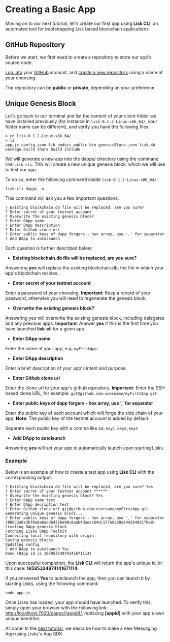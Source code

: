 # Creating a Basic App

Moving on to our next tutorial, let's create our first app using **Lisk CLI**, an automated tool for bootstrapping Lisk based blockchain applications.

## GitHub Repository

Before we start, we first need to create a repository to store our app's source code.

[Log into](https://github.com/login) your [GitHub](https://github.com/) account, and [create a new repository](https://help.github.com/articles/create-a-repo/) using a name of your choosing.

The repository can be **public** or **private**, depending on your preference.

## Unique Genesis Block


Let's go back to our terminal and list the content of your client folder we have installed previously (for instance  in `lisk-0.1.2-Linux-x86_64/`, your folder name can be different), and verify you have the following files:

```text
> cd lisk-0.1.2-Linux-x86_64/
> ls
app.js config.json lib nodejs public bin genesisBlock.json lisk.sh package.build share build include
```

We will generate a new app into the dapps/ directory using the command line `lisk-cli`. This will create a new unique genesis block, which we will use to test our app.

To do so, enter the following command inside `lisk-0.1.2-Linux-x86_64/`:

```text
lisk-cli dapps -a
```

This command will ask you a few important questions:

```text
? Existing blockchain.db file will be replaced, are you sure?
? Enter secret of your testnet account
? Overwrite the existing genesis block?
? Enter DApp name
? Enter DApp description
? Enter Github clone url
? Enter public keys of dapp forgers - hex array, use ',' for separator
? Add DApp to autolaunch
```

Each question is further described below:

* **Existing blockchain.db file will be replaced, are you sure?**

Answering **yes** will replace the existing blockchain.db, the file in which your app's blockchain resides.

* **Enter secret of your testnet account**

Enter a password of your choosing. **Important**: Keep a record of your password, otherwise you will need to regenerate the genesis block.

* **Overwrite the existing genesis block?**

Answering yes will overwrite the existing genesis block, including delegates and any previous apps. **Important**: Answer **yes** if this is the first time you have launched **lisk-cli** for a given app.

* **Enter DApp name**

Enter the name of your app, e.g. `myFirstApp`.

* **Enter DApp description**

Enter a brief description of your app's intent and purpose.

* **Enter Github clone url**

Enter the clone url to your app's github repository. **Important**: Enter the SSH based clone URL, for example: `git@github.com:username/myFirstApp.git`

* **Enter public keys of dapp forgers - hex array, use ',' for separator**

Enter the public key of each account which will forge the side chain of your app. **Note**: The public key of the testnet account is added by default.

Separate each public key with a comma like so: `key1,key2,key3`

* **Add DApp to autolaunch**

Answering **yes** will set your app to automatically launch upon starting Lisks.

### Example

Below is an example of how to create a test app using **Lisk CLI** with the corresponding output:

```text
? Existing blockchain.db file will be replaced, are you sure? Yes
? Enter secret of your testnet account ******
? Overwrite the existing genesis block? Yes
? Enter DApp name test
? Enter DApp decription test
? Enter Github clone url git@github.com:username/myFirstApp.git
Generating unique genesis block...
? Enter public keys of dapp forgers - hex array, use ',' for separator (808c2a6e3bf0a8a6edd64356e98c8aab4daeacb4dc177a8a20a6442b40d1f0e0)
Creating DApp genesis block
Fetching Lisks DApp Toolkit
Connecting local repository with origin
Saving genesis blocks
Updating config
? Add DApp to autolaunch Yes
Done (DApp id is 16595324874141671114)
```

Upon successful completion, the **Lisk CLI** will return the app's unique id, in this case: **16595324874141671114**.

If you answered **Yes** to autolaunch the app, then you can launch it by starting Lisks, using the following command:

```text
node app.js
```

Once Lisks has loaded, your app should have launched. To verify this, simply open your browser with the following link: [http://localhost:7000/dapps/[appid]/](http://localhost:7000/dapps/[appid]/), replacing **[appid]** with your app's own unique identifier.

All done! In the [next tutorial](/documentation?i=lisk-dapps-docs/MessagingApp), we describe how to make a new Messaging App using Lisks's App SDK.
